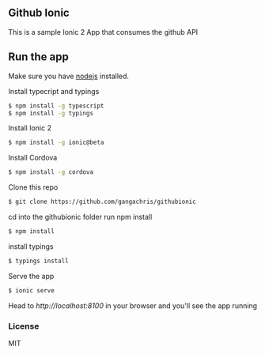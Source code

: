 ## Github Ionic
This is a sample Ionic 2 App that consumes the github API

## Run the app
Make sure you have [nodejs](https://nodejs.org/en/) installed.

Install typecript and typings
```bash
$ npm install -g typescript
$ npm install -g typings
```

Install Ionic 2
```bash
$ npm install -g ionic@beta
```

Install Cordova
```bash
$ npm install -g cordova
```

Clone this repo
```bash
$ git clone https://github.com/gangachris/githubionic
```

cd into the githubionic folder run npm install
```bash
$ npm install
```
install typings
```bash
$ typings install
```

Serve the app
```bash
$ ionic serve
```

Head to *http://localhost:8100* in your browser and you'll see the app running

### License
MIT